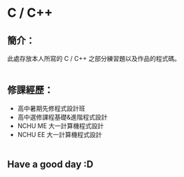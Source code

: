 # C / C++

## 簡介：
此處存放本人所寫的 C / C++ 之部分練習題以及作品的程式碼。
<br><br>

## 修課經歷：
- 高中暑期先修程式設計班
- 高中選修課程基礎&進階程式設計
- NCHU ME 大一計算機程式設計
- NCHU EE 大一計算機程式設計
<br><br>

## Have a good day :D
